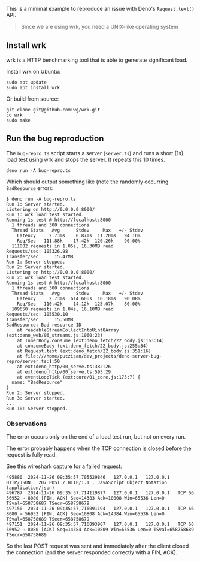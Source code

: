 This is a minimal example to reproduce an issue with Deno's `Request.text()` API.

> Since we are using wrk, you need a UNIX-like operating system

## Install wrk

wrk is a HTTP benchmarking tool that is able to generate significant load.

Install wrk on Ubuntu:

```shell
sudo apt update
sudo apt install wrk
```

Or build from source:

```shell
git clone git@github.com:wg/wrk.git
cd wrk
sudo make
```

## Run the bug reproduction

The `bug-repro.ts` script starts a server (`server.ts`) and runs a short (1s) load test using wrk and stops the server.
It repeats this 10 times.

```shell
deno run -A bug-repro.ts
```

Which should output something like (note the randomly occurring `BadResource` error):

```
$ deno run -A bug-repro.ts
Run 1: Server started.
Listening on http://0.0.0.0:8000/
Run 1: wrk load test started.
Running 1s test @ http://localhost:8000
  1 threads and 300 connections
  Thread Stats   Avg      Stdev     Max   +/- Stdev
    Latency     2.73ms    0.87ms  11.20ms   94.16%
    Req/Sec   111.88k    17.42k  120.26k    90.00%
  111002 requests in 1.05s, 16.30MB read
Requests/sec: 105326.98
Transfer/sec:     15.47MB
Run 1: Server stopped.
Run 2: Server started.
Listening on http://0.0.0.0:8000/
Run 2: wrk load test started.
Running 1s test @ http://localhost:8000
  1 threads and 300 connections
  Thread Stats   Avg      Stdev     Max   +/- Stdev
    Latency     2.73ms  614.60us  10.18ms   90.08%
    Req/Sec   110.42k    14.12k  125.07k    80.00%
  109650 requests in 1.04s, 16.10MB read
Requests/sec: 105530.10
Transfer/sec:     15.50MB
BadResource: Bad resource ID
    at readableStreamCollectIntoUint8Array (ext:deno_web/06_streams.js:1060:23)
    at InnerBody.consume (ext:deno_fetch/22_body.js:163:14)
    at consumeBody (ext:deno_fetch/22_body.js:255:34)
    at Request.text (ext:deno_fetch/22_body.js:351:16)
    at file:///home/putzisan/dev_projects/deno-server-bug-repro/server.ts:1:50
    at ext:deno_http/00_serve.ts:382:26
    at ext:deno_http/00_serve.ts:593:29
    at eventLoopTick (ext:core/01_core.js:175:7) {
  name: "BadResource"
}
Run 2: Server stopped.
Run 3: Server started.
...
Run 10: Server stopped.
```

### Observations

The error occurs only on the end of a load test run, but not on every run.

The error probably happens when the TCP connection is closed before the request is fully read.

See this wireshark capture for a failed request:

```
495880	2024-11-26 09:35:57,705529846	127.0.0.1	127.0.0.1	HTTP/JSON	207	POST / HTTP/1.1 , JavaScript Object Notation (application/json)
496787	2024-11-26 09:35:57,714119877	127.0.0.1	127.0.0.1	TCP	66	56952 → 8080 [FIN, ACK] Seq=14383 Ack=10808 Win=65536 Len=0 TSval=658758687 TSecr=658758679
497150	2024-11-26 09:35:57,716091194	127.0.0.1	127.0.0.1	TCP	66	8080 → 56952 [FIN, ACK] Seq=10808 Ack=14384 Win=65536 Len=0 TSval=658758689 TSecr=658758679
497151	2024-11-26 09:35:57,716093907	127.0.0.1	127.0.0.1	TCP	66	56952 → 8080 [ACK] Seq=14384 Ack=10809 Win=65536 Len=0 TSval=658758689 TSecr=658758689
```

So the last POST request was sent and immediately after the client closed the connection (and the server responded correctly with a FIN, ACK).